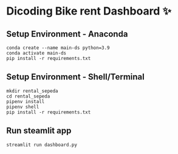 # Dicoding Bike rent Dashboard ✨

## Setup Environment - Anaconda
```
conda create --name main-ds python=3.9
conda activate main-ds
pip install -r requirements.txt
```

## Setup Environment - Shell/Terminal
```
mkdir rental_sepeda
cd rental_sepeda
pipenv install
pipenv shell
pip install -r requirements.txt
```

## Run steamlit app
```
streamlit run dashboard.py
```
